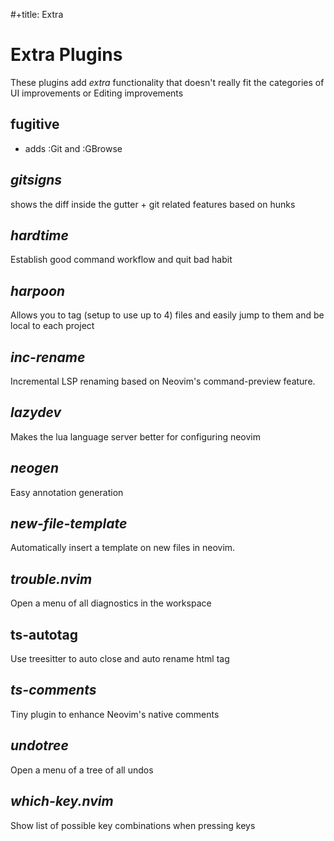 #+title: Extra

# Extra Plugins
These plugins add *extra* functionality that doesn't really fit the categories of UI improvements or Editing improvements

## fugitive
- adds :Git and :GBrowse

## *gitsigns*
shows the diff inside the gutter + git related features based on hunks 

## *hardtime*
Establish good command workflow and quit bad habit 

## *harpoon*
Allows you to tag (setup to use up to 4) files and easily
jump to them and be local to each project

## *inc-rename*
Incremental LSP renaming based on Neovim's command-preview feature. 

## *lazydev*
Makes the lua language server better for configuring neovim

## *neogen*
Easy annotation generation

## *new-file-template*
Automatically insert a template on new files in neovim. 

## *trouble.nvim*
Open a menu of all diagnostics in the workspace

## ts-autotag
Use treesitter to auto close and auto rename html tag 

## *ts-comments*
Tiny plugin to enhance Neovim's native comments 

## *undotree*
Open a menu of a tree of all undos

## *which-key.nvim*
Show list of possible key combinations when pressing keys

